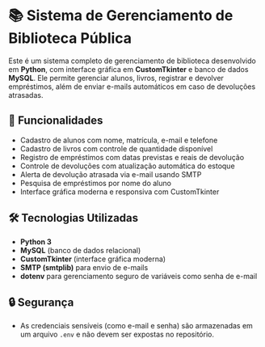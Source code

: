 # 📚 Sistema de Gerenciamento de Biblioteca Pública

Este é um sistema completo de gerenciamento de biblioteca desenvolvido em **Python**, com interface gráfica em **CustomTkinter** e banco de dados **MySQL**. Ele permite gerenciar alunos, livros, registrar e devolver empréstimos, além de enviar e-mails automáticos em caso de devoluções atrasadas.

## 🚀 Funcionalidades

- Cadastro de alunos com nome, matrícula, e-mail e telefone
- Cadastro de livros com controle de quantidade disponível
- Registro de empréstimos com datas previstas e reais de devolução
- Controle de devoluções com atualização automática do estoque
- Alerta de devolução atrasada via e-mail usando SMTP
- Pesquisa de empréstimos por nome do aluno
- Interface gráfica moderna e responsiva com CustomTkinter

## 🛠️ Tecnologias Utilizadas

- **Python 3**
- **MySQL** (banco de dados relacional)
- **CustomTkinter** (interface gráfica moderna)
- **SMTP (smtplib)** para envio de e-mails
- **dotenv** para gerenciamento seguro de variáveis como senha de e-mail
## 🔒 Segurança

- As credenciais sensíveis (como e-mail e senha) são armazenadas em um arquivo `.env` e não devem ser expostas no repositório.
